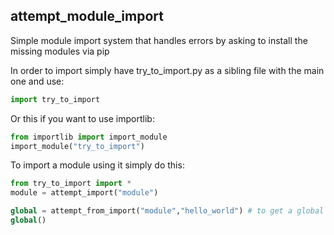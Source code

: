 ## attempt_module_import
Simple module import system that handles errors by asking to install the missing modules via pip

In order to import simply have try_to_import.py as a sibling file with the main one and use: 
```py
import try_to_import
```
Or this if you want to use importlib:
```py
from importlib import import_module
import_module("try_to_import")
```

To import a module using it simply do this:
```py
from try_to_import import *
module = attempt_import("module")

global = attempt_from_import("module","hello_world") # to get a global
global()
```
